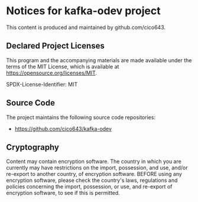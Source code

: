 # Notices for kafka-odev project

This content is produced and maintained by github.com/cico643.

## Declared Project Licenses

This program and the accompanying materials are made available under the
terms of the MIT License, which is available at
https://opensource.org/licenses/MIT.

SPDX-License-Identifier: MIT

## Source Code

The project maintains the following source code repositories:

- https://github.com/cico643/kafka-odev

## Cryptography

Content may contain encryption software. The country in which you are currently
may have restrictions on the import, possession, and use, and/or re-export to
another country, of encryption software. BEFORE using any encryption software,
please check the country's laws, regulations and policies concerning the import,
possession, or use, and re-export of encryption software, to see if this is
permitted.
